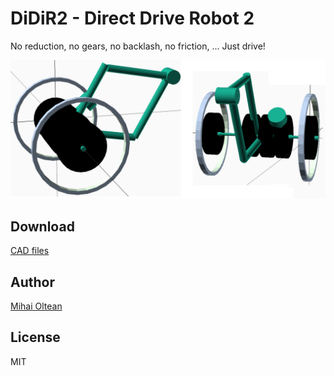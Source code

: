 # DiDiR2 - Direct Drive Robot 2

No reduction, no gears, no backlash, no friction, ... Just drive!

![DiDiR2](https://github.com/DiDiR2/cad/blob/main/pictures/didir2.png)

## Download

[CAD files](https://github.com/didir2/cad)

## Author

[Mihai Oltean](https://mihaioltean.github.io)

## License

MIT